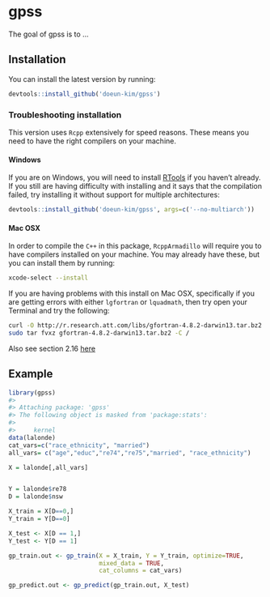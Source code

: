 
<!-- README.md is generated from README.Rmd. Please edit that file -->

# gpss

<!-- badges: start -->
<!-- badges: end -->

The goal of gpss is to …

## Installation

You can install the latest version by running:

``` r
devtools::install_github('doeun-kim/gpss')
```

### Troubleshooting installation

This version uses `Rcpp` extensively for speed reasons. These means you
need to have the right compilers on your machine.

#### Windows

If you are on Windows, you will need to install
[RTools](https://cran.r-project.org/bin/windows/Rtools/) if you haven’t
already. If you still are having difficulty with installing and it says
that the compilation failed, try installing it without support for
multiple architectures:

``` r
devtools::install_github('doeun-kim/gpss', args=c('--no-multiarch'))
```

#### Mac OSX

In order to compile the `C++` in this package, `RcppArmadillo` will
require you to have compilers installed on your machine. You may already
have these, but you can install them by running:

``` bash
xcode-select --install
```

If you are having problems with this install on Mac OSX, specifically if
you are getting errors with either `lgfortran` or `lquadmath`, then try
open your Terminal and try the following:

``` bash
curl -O http://r.research.att.com/libs/gfortran-4.8.2-darwin13.tar.bz2
sudo tar fvxz gfortran-4.8.2-darwin13.tar.bz2 -C /
```

Also see section 2.16
[here](http://dirk.eddelbuettel.com/code/rcpp/Rcpp-FAQ.pdf)

## Example

``` r
library(gpss)
#> 
#> Attaching package: 'gpss'
#> The following object is masked from 'package:stats':
#> 
#>     kernel
data(lalonde)
cat_vars=c("race_ethnicity", "married")
all_vars= c("age","educ","re74","re75","married", "race_ethnicity")

X = lalonde[,all_vars]


Y = lalonde$re78
D = lalonde$nsw

X_train = X[D==0,]
Y_train = Y[D==0]

X_test <- X[D == 1,]
Y_test <- Y[D == 1]

gp_train.out <- gp_train(X = X_train, Y = Y_train, optimize=TRUE,
                         mixed_data = TRUE, 
                         cat_columns = cat_vars)

gp_predict.out <- gp_predict(gp_train.out, X_test)
```
